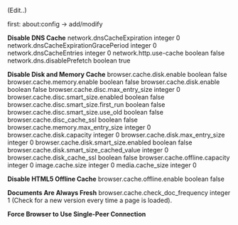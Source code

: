 <!--more-->
(Edit..)

first:
about:config -> add/modify

<strong>Disable DNS Cache</strong>
network.dnsCacheExpiration integer 0
network.dnsCacheExpirationGracePeriod integer 0
network.dnsCacheEntries integer 0
network.http.use-cache boolean false
network.dns.disablePrefetch boolean true

<strong>Disable Disk and Memory Cache</strong>
browser.cache.disk.enable boolean false
browser.cache.memory.enable boolean false
browser.cache.disk.enable boolean false
browser.cache.disc.max_entry_size integer 0
browser.cache.disc.smart_size.enabled boolean false
browser.cache.disc.smart_size.first_run boolean false
browser.cache.disc.smart_size.use_old boolean false
browser.cache.disc_cache_ssl boolean false
browser.cache.memory.max_entry_size integer 0
browser.cache.disk.capacity integer 0
browser.cache.disk.max_entry_size integer 0
browser.cache.disk.smart_size.enabled boolean false
browser.cache.disk.smart_size_cached_value integer 0
browser.cache.disk_cache_ssl boolean false
browser.cache.offline.capacity integer 0
image.cache.size integer 0
media.cache_size integer 0


<strong>Disable HTML5 Offline Cache</strong>
browser.cache.offline.enable boolean false

<strong>Documents Are Always Fresh</strong>
browser.cache.check_doc_frequency integer 1 (Check for a new version every time a page is loaded).

<strong>Force Browser to Use Single-Peer Connection</strong>
